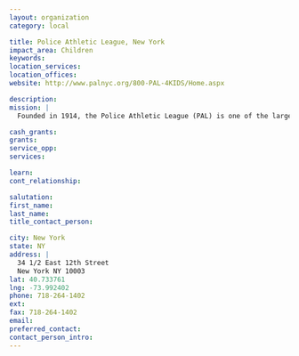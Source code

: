 ```yaml
---
layout: organization
category: local

title: Police Athletic League, New York
impact_area: Children
keywords: 
location_services: 
location_offices: 
website: http://www.palnyc.org/800-PAL-4KIDS/Home.aspx

description: 
mission: |
  Founded in 1914, the Police Athletic League (PAL) is one of the largest non-profit youth agencies in New York City. PAL provides 65,000 children with the opportunities they need to lead meaningful and productive lives.

cash_grants: 
grants: 
service_opp: 
services: 

learn: 
cont_relationship: 

salutation: 
first_name: 
last_name: 
title_contact_person: 

city: New York
state: NY
address: |
  34 1/2 East 12th Street  
  New York NY 10003
lat: 40.733761
lng: -73.992402
phone: 718-264-1402
ext: 
fax: 718-264-1402
email: 
preferred_contact: 
contact_person_intro: 
---
```

